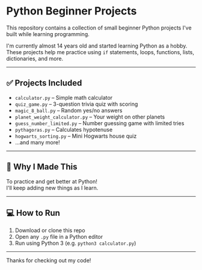 # Python Beginner Projects

This repository contains a collection of small beginner Python projects I've built while learning programming.

I'm currently almost 14 years old and started learning Python as a hobby. These projects help me practice using `if` statements, loops, functions, lists, dictionaries, and more.

---

## ✅ Projects Included

- `calculator.py` – Simple math calculator
- `quiz_game.py` – 3-question trivia quiz with scoring
- `magic_8_ball.py` – Random yes/no answers
- `planet_weight_calculator.py` – Your weight on other planets
- `guess_number_limited.py` – Number guessing game with limited tries
- `pythagoras.py` – Calculates hypotenuse
- `hogwarts_sorting.py` – Mini Hogwarts house quiz
- ...and many more!

---

## 🧠 Why I Made This

To practice and get better at Python!  
I'll keep adding new things as I learn.

---

## 💻 How to Run

1. Download or clone this repo
2. Open any `.py` file in a Python editor
3. Run using Python 3 (e.g. `python3 calculator.py`)

---

Thanks for checking out my code!
